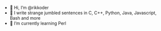 - 👋 Hi, I’m @rikkoder
- 👀 I write strange jumbled sentences in C, C++, Python, Java, Javascript, Bash and more
- 🌱 I’m currently learning Perl

<!---
rikkoder/rikkoder is a ✨ special ✨ repository because its `README.md` (this file) appears on your GitHub profile.
You can click the Preview link to take a look at your changes.
--->
